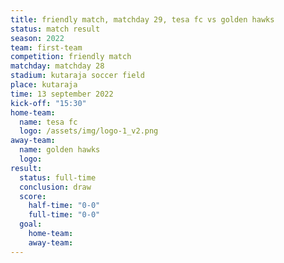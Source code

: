 ```yaml
---
title: friendly match, matchday 29, tesa fc vs golden hawks
status: match result
season: 2022
team: first-team
competition: friendly match
matchday: matchday 28
stadium: kutaraja soccer field
place: kutaraja
time: 13 september 2022
kick-off: "15:30"
home-team:
  name: tesa fc
  logo: /assets/img/logo-1_v2.png
away-team:
  name: golden hawks
  logo: 
result:
  status: full-time
  conclusion: draw
  score:
    half-time: "0-0"
    full-time: "0-0"
  goal:
    home-team:
    away-team:
---
```

